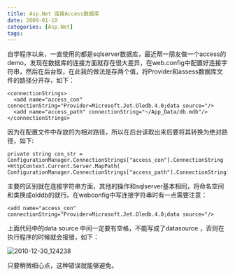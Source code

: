 ```yaml
---
title: Asp.Net 连接Access数据库
date: 2009-01-10
categories: [Asp.Net]
tags:
---
```


自学程序以来，一直使用的都是sqlserver数据库，最近帮一朋友做一个access的demo，发现在数据库的连接方面就存在很大差异，在web.config中配置好连接字符串，然后在后台取，在此我的做法是存两个值，将Provider和assess数据库文件的路径分开存，如下：
<!--more-->

```
<connectionStrings>
  <add name="access_con" connectionString="Provider=Microsoft.Jet.Oledb.4.0;data source="/>
  <add name="access_path" connectionString="~/App_Data/db.mdb"/>
</connectionStrings>
```

因为在配置文件中存放的为相对路径，所以在后台读取出来后要将其转换为绝对路径，如下:

```
private string con_str = ConfigurationManager.ConnectionStrings["access_con"].ConnectionString
+HttpContext.Current.Server.MapPath( ConfigurationManager.ConnectionStrings["access_path"].ConnectionString);
```

主要的区别就在连接字符串方面，其他的操作和sqlserver基本相同，将命名空间和类换成olddb的就行。在webconfig中写连接字符串时有一点需要注意：

```
<add name="access_con" connectionString="Provider=Microsoft.Jet.Oledb.4.0;data source="/>
```

上面代码中的data source 中间一定要有空格，不能写成了datasource ，否则在执行程序的时候就会报错，如下：

![2010-12-30_124238](http://fwhyy.com/img/post/2010-12-30_124238.gif)

只要稍微细心点，这种错误就能够避免。

